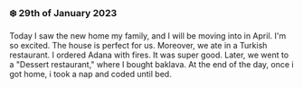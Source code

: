 ### ❄️ 29th of January 2023


Today I saw the new home my family, and I will be moving into in April. I'm so excited. The house is perfect for us. Moreover, we ate in a Turkish restaurant. I ordered Adana with fires. It was super good. Later, we went to a "Dessert restaurant," where I bought baklava. At the end of the day, once i got home, i took a nap and coded until bed.
